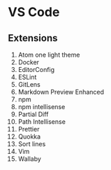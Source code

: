 # VS Code

## Extensions

1. Atom one light theme
1. Docker
1. EditorConfig
1. ESLint
1. GitLens
1. Markdown Preview Enhanced
1. npm 
1. npm intellisense
1. Partial Diff
1. Path Intellisense
1. Prettier
1. Quokka
1. Sort lines
1. Vim
1. Wallaby




